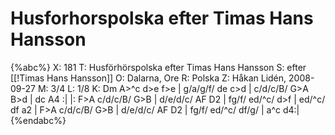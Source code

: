 # Husforhorspolska efter Timas Hans Hansson

{%abc%}
X: 181
T: Husförhörspolska efter Timas Hans Hansson
S: efter [[!Timas Hans Hansson]]
O: Dalarna, Ore
R: Polska
Z: Håkan Lidén, 2008-09-27
M: 3/4
L: 1/8
K: Dm
A>^c d>e f>e | g/a/g/f/ de c>d | c/d/c/B/ G>A B>d | dc A4 :|
|: F>A c/d/c/B/ G>B | d/e/d/c/ AF D2 | fg/f/ ed/^c/ d>f | ed/^c/ df a2 |
F>A c/d/c/B/ G>B | d/e/d/c/ AF D2 | fg/f/ ed/^c/ df/g/ | a^c d4:|
{%endabc%}

